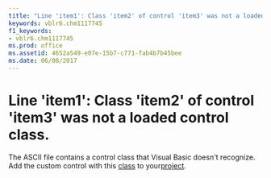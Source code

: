 ```yaml
---
title: "Line 'item1': Class 'item2' of control 'item3' was not a loaded control class."
keywords: vblr6.chm1117745
f1_keywords:
- vblr6.chm1117745
ms.prod: office
ms.assetid: 4652a549-e07e-15b7-c771-fab4b7b45bee
ms.date: 06/08/2017
---
```



# Line 'item1': Class 'item2' of control 'item3' was not a loaded control class.

The ASCII file contains a control class that Visual Basic doesn't recognize. Add the custom control with this [class](../../Glossary/vbe-glossary.md) to your[project](../../Glossary/vbe-glossary.md).


